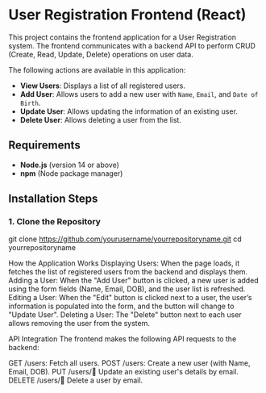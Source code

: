 # User Registration Frontend (React)

This project contains the frontend application for a User Registration system. The frontend communicates with a backend API to perform CRUD (Create, Read, Update, Delete) operations on user data.

The following actions are available in this application:

- **View Users**: Displays a list of all registered users.
- **Add User**: Allows users to add a new user with `Name`, `Email`, and `Date of Birth`.
- **Update User**: Allows updating the information of an existing user.
- **Delete User**: Allows deleting a user from the list.

## Requirements

- **Node.js** (version 14 or above)
- **npm** (Node package manager)

## Installation Steps

### 1. Clone the Repository

git clone https://github.com/yourusername/yourrepositoryname.git
cd yourrepositoryname

How the Application Works
Displaying Users: When the page loads, it fetches the list of registered users from the backend and displays them.
Adding a User: When the "Add User" button is clicked, a new user is added using the form fields (Name, Email, DOB), and the user list is refreshed.
Editing a User: When the "Edit" button is clicked next to a user, the user’s information is populated into the form, and the button will change to "Update User".
Deleting a User: The "Delete" button next to each user allows removing the user from the system.

API Integration
The frontend makes the following API requests to the backend:

GET /users: Fetch all users.
POST /users: Create a new user (with Name, Email, DOB).
PUT /users/:email: Update an existing user's details by email.
DELETE /users/:email: Delete a user by email.
